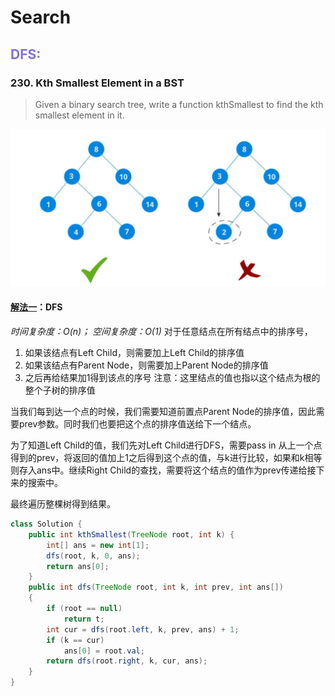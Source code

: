 # Search

## <font color=#7F71D9>DFS: </font>

### 230. Kth Smallest Element in a BST

>Given a binary search tree, write a function kthSmallest to find the kth smallest element in it.

![图例](https://raw.githubusercontent.com/YuqiZ2020/PicBed/master/img/20200523164355.png)
#### [解法一](230-Kth-Smallest-Element-in-a-BST.java)：DFS
_时间复杂度：O(n)； 空间复杂度：O(1)_
对于任意结点在所有结点中的排序号，
1. 如果该结点有Left Child，则需要加上Left Child的排序值
2. 如果该结点有Parent Node，则需要加上Parent Node的排序值
3. 之后再给结果加1得到该点的序号
注意：这里结点的值也指以这个结点为根的整个子树的排序值

当我们每到达一个点的时候，我们需要知道前置点Parent Node的排序值，因此需要prev参数。同时我们也要把这个点的排序值送给下一个结点。

为了知道Left Child的值，我们先对Left Child进行DFS，需要pass in 从上一个点得到的prev，将返回的值加上1之后得到这个点的值，与k进行比较，如果和k相等则存入ans中。继续Right Child的查找，需要将这个结点的值作为prev传递给接下来的搜索中。

最终遍历整棵树得到结果。

``` Java
class Solution {
    public int kthSmallest(TreeNode root, int k) {
        int[] ans = new int[1];
        dfs(root, k, 0, ans);
        return ans[0];
    }
    public int dfs(TreeNode root, int k, int prev, int ans[])
    {
        if (root == null)
            return t;      
        int cur = dfs(root.left, k, prev, ans) + 1;
        if (k == cur)
            ans[0] = root.val;
        return dfs(root.right, k, cur, ans);
    }
}
```